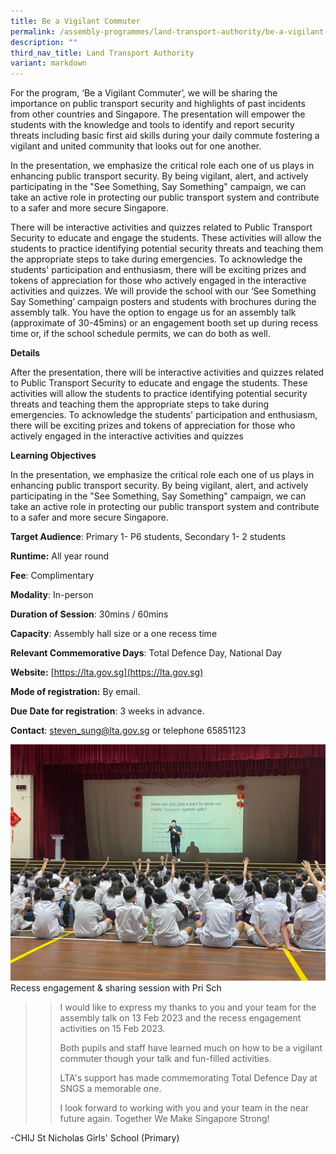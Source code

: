 ```yaml
---
title: Be a Vigilant Commuter
permalink: /assembly-programmes/land-transport-authority/be-a-vigilant-commuter/
description: ""
third_nav_title: Land Transport Authority
variant: markdown
---
```

For the program, ‘Be a Vigilant Commuter’, we will be sharing the importance on public transport security and highlights of past incidents from other countries and Singapore. The presentation will empower the students with the knowledge and tools to identify and report security threats including basic first aid skills during your daily commute fostering a vigilant and united community that looks out for one another. 

In the presentation, we emphasize the critical role each one of us plays in enhancing public transport security. By being vigilant, alert, and actively participating in the "See Something, Say Something" campaign, we can take an active role in protecting our public transport system and contribute to a safer and more secure Singapore.

There will be interactive activities and quizzes related to Public Transport Security to educate and engage the students. These activities will allow the students to practice identifying potential security threats and teaching them the appropriate steps to take during emergencies. To acknowledge the students' participation and enthusiasm, there will be exciting prizes and tokens of appreciation for those who actively engaged in the interactive activities and quizzes. We will provide the school with our ‘See Something Say Something’ campaign posters and students with brochures during the assembly talk. You have the option to engage us for an assembly talk (approximate of 30-45mins) or an engagement booth set up during recess time or, if the school schedule permits, we can do both as well.

**Details**		
		
After the presentation, there will be interactive activities and quizzes related to Public Transport Security to educate and engage the students. These activities will allow the students to practice identifying potential security threats and teaching them the appropriate steps to take during emergencies. To acknowledge the students' participation and enthusiasm, there will be exciting prizes and tokens of appreciation for those who actively engaged in the interactive activities and quizzes

**Learning Objectives**		
		
In the presentation, we emphasize the critical role each one of us plays in enhancing public transport security. By being vigilant, alert, and actively participating in the "See Something, Say Something" campaign, we can take an active role in protecting our public transport system and contribute to a safer and more secure Singapore.

**Target Audience**: Primary 1- P6 students, Secondary 1- 2 students

**Runtime:** All year round		

**Fee**: Complimentary		

**Modality**: In-person	
		
**Duration of Session**: 30mins / 60mins 		

**Capacity**: Assembly hall size or a one recess time 		
		
**Relevant Commemorative Days**: Total Defence Day, National Day 		

**Website:** [https://lta.gov.sg](https://lta.gov.sg)

**Mode of registration:** By email.		

**Due Date for registration**: 3 weeks in advance. 		
		
**Contact**: [steven_sung@lta.gov.sg](steven_sung@lta.gov.sg) or telephone 65851123

![](/images/LTA_be_a_vigilant_commuter.jpg)        Recess engagement & sharing session with Pri Sch

> > I would like to express my thanks to you and your team for the assembly talk on 13 Feb 2023 and the recess engagement activities on 15 Feb 2023. 
> > 
> > Both pupils and staff have learned much on how to be a vigilant commuter though your talk and fun-filled activities. 
> > 
> > LTA's support has made commemorating Total Defence Day at SNGS a memorable one.
> > 
> > I look forward to working with you and your team in the near future again. Together We Make Singapore Strong! 

-CHIJ St Nicholas Girls' School (Primary)